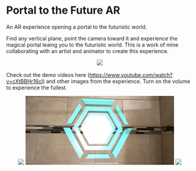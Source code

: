 # Portal to the Future AR
An AR experience opening a portal to the futuristic world.

Find any vertical plane, point the camera toward it and experience the magical portal leaing you to the futuristic world. This is a work of mine collaborating with an artist and animator to create this experience.

<p align="center">
  <img width="600" src="images/img1.PNG">
</p>

Check out the demo videos here (https://www.youtube.com/watch?v=cXtBBHr16cI) and other images from the experience. Turn on the volume to experience the fullest.

<p align="center">
  <img width="400" src="images/img2.PNG">
  <img width="400" src="images/img3.PNG">
  <img width="400" src="images/img4.PNG">
</p>


